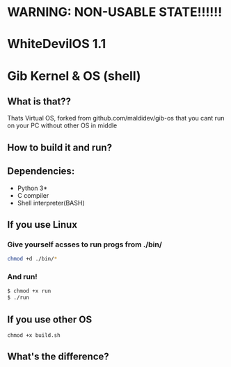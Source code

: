 # WARNING: NON-USABLE STATE!!!!!!
# WhiteDevilOS 1.1
# Gib Kernel & OS (shell)
## What is that??
Thats Virtual OS, forked from github.com/maldidev/gib-os that you cant run on your PC without other OS in middle
## How to build it and run?
## Dependencies:
* Python 3*
* C compiler
* Shell interpreter(BASH)
## If you use Linux
### Give yourself acsses to run progs from ./bin/
```bash
chmod +d ./bin/*
```
### And run!
```bash
$ chmod +x run
$ ./run
```
## If you use other OS

```
chmod +x build.sh
```
## What's the difference?
